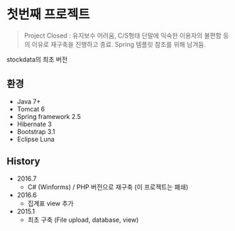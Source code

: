# 첫번째 프로젝트
> Project Closed : 유지보수 어려움, C/S형태 단말에 익숙한 이용자의 불편함 등의 이유로 재구축을 진행하고 종료. Spring 템플릿 참조를 위해 남겨둠.

stockdata의 최초 버전

## 환경

* Java 7+
* Tomcat 6
* Spring framework 2.5
* Hibernate 3
* Bootstrap 3.1
* Eclipse Luna

## History

* 2016.7
     * C# (Winforms) / PHP 버전으로 재구축 (이 프로젝트는 폐쇄)
* 2016.6
     * 집계표 view 추가
* 2015.1
     * 최초 구축 (File upload, database, view)


